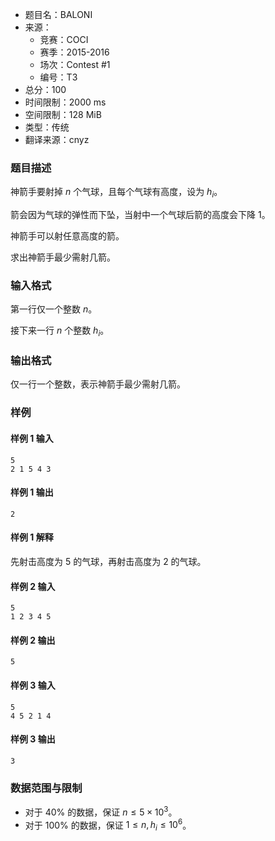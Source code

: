 - 题目名：BALONI
- 来源：
   - 竞赛：COCI
   - 赛季：2015-2016
   - 场次：Contest #1
   - 编号：T3
- 总分：100
- 时间限制：2000 ms
- 空间限制：128 MiB
- 类型：传统
- 翻译来源：cnyz

### 题目描述
神箭手要射掉 $n$ 个气球，且每个气球有高度，设为 $h_i$。

箭会因为气球的弹性而下坠，当射中一个气球后箭的高度会下降 $1$。

神箭手可以射任意高度的箭。

求出神箭手最少需射几箭。
### 输入格式
第一行仅一个整数 $n$。

接下来一行 $n$ 个整数 $h_i$。
### 输出格式
仅一行一个整数，表示神箭手最少需射几箭。
### 样例
#### 样例 1 输入
```
5
2 1 5 4 3
```
#### 样例 1 输出
```
2
```
#### 样例 1 解释
先射击高度为 $5$ 的气球，再射击高度为 $2$ 的气球。
#### 样例 2 输入
```
5
1 2 3 4 5
```
#### 样例 2 输出
```
5
```
#### 样例 3 输入
```
5
4 5 2 1 4
```
#### 样例 3 输出
```
3
```
### 数据范围与限制
- 对于 $40\%$ 的数据，保证 $n\le 5\times 10^3$。
- 对于 $100\%$ 的数据，保证 $1\le n,h_i\le 10^6$。
